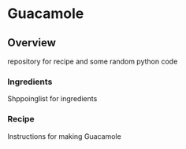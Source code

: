 # Guacamole

## Overview
repository for recipe and some random python code

### Ingredients
Shppoinglist for ingredients

### Recipe
Instructions for making Guacamole

